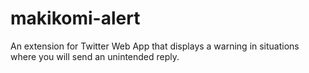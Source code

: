 # makikomi-alert
An extension for Twitter Web App that displays a warning in situations where you will send an unintended reply.

